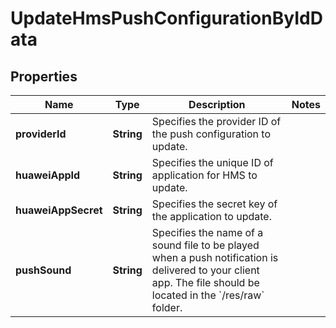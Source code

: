 

# UpdateHmsPushConfigurationByIdData


## Properties

Name | Type | Description | Notes
------------ | ------------- | ------------- | -------------
**providerId** | **String** | Specifies the provider ID of the push configuration to update. | 
**huaweiAppId** | **String** | Specifies the unique ID of application for HMS to update. | 
**huaweiAppSecret** | **String** | Specifies the secret key of the application to update. | 
**pushSound** | **String** | Specifies the name of a sound file to be played when a push notification is delivered to your client app. The file should be located in the &#x60;/res/raw&#x60; folder. | 




